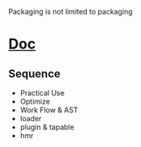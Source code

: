 Packaging is not limited to packaging

# [Doc](https://webpack.js.org/concepts/)

## Sequence

- Practical Use
- Optimize
- Work Flow & AST
- loader
- plugin & tapable
- hmr